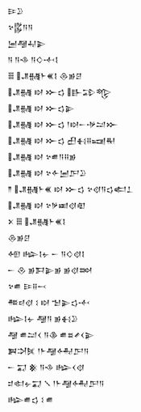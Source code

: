 <div class='block'>
<div class='line'>𒄿𒊒</div>
<div class='line'>𒆳𒌵𒀀𒀀</div>
<div class='line'>𒅁𒆷𒄷𒉌</div>
<div class='line'>𒀀 𒀀𒈾 𒀀𒄭𒋾𒋙</div>
<div class='line'>𒑆 𒂗𒉆𒈨𒌍𒋙 𒁲𒂊𒆪</div>
<div class='line'>𒂗𒉆 𒊭 𒁍𒌓 𒃲𒁉𒈜</div>
<div class='line'>𒂗𒉆 𒊭 𒁍𒌓𒉌</div>
<div class='line'>𒂗𒉆 𒊭 𒁍𒌓 𒁹𒊭𒀸𒋩𒁺𒁍</div>
<div class='line'>𒂗𒉆 𒊭 𒁍𒌓 𒌷𒈬𒍝𒍢𒊑</div>
<div class='line'>𒂗𒉆 𒊭 𒆳𒌑𒀀𒍝𒂊</div>
<div class='line'>𒂗𒉆 𒊭 𒆳𒅆𒅁𒂅𒊒</div>
<div class='line'>𒈫 𒂗𒉆𒈨𒌍 𒊭 𒁍𒌓 𒆳𒋼𒀀𒌓𒅗𒁇</div>
<div class='line'>𒂗𒉆 𒊭 𒆳𒃻𒀜𒋼𒊏</div>
<div class='line'>𒉽 𒑆 𒂗𒉆𒈨𒌍𒋙</div>
<div class='line'>𒁲𒂊𒆪</div>
<div class='line'>𒅇 𒈗𒋙𒉡 𒀸 𒀀𒄭𒋼𒋙</div>
<div class='line'>𒀸 𒊮 𒂊𒁕𒉌𒂊 𒂊𒋼𒇷</div>
<div class='line'>𒆳𒌑 𒄿𒍝𒁁</div>
<div class='line'>𒍣𒁀𒋼 𒑱 𒊭 𒈠𒉌𒌓𒋾</div>
<div class='line'>𒈗𒋙𒉡 𒆷𒀀 𒂊𒈬𒊒</div>
<div class='line'>𒆷 𒌑𒁺𒌋 𒀀𒆠 𒌑𒊺𒍦𒌋𒉌</div>
<div class='line'>𒀉𒋫𒍮 𒁹𒈨𒆷𒅈𒂅𒀀</div>
<div class='line'>𒀸 𒍑 𒆜 𒀀𒈾 𒈗𒌋𒋼</div>
<div class='line'>𒄑𒊕𒉡𒍑 𒑳 𒁹𒈨𒆷𒅈𒂅𒀀</div>
<div class='line'>𒈗𒌑𒌓 𒑱 𒌑</div>
</div>